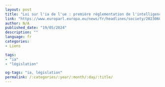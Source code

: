 ```yaml
---
layout: post
title: "Loi sur l'ia de l'ue : première réglementation de l'intelligence artificielle"
link: "https://www.europarl.europa.eu/news/fr/headlines/society/20230601STO93804/loi-sur-l-ia-de-l-ue-premiere-reglementation-de-l-intelligence-artificielle"
author: N/A
published_date: "19/05/2024"
description: ""
language: fr
categories:
- Liens

tags:
- "ia"
- "législation"

og-tags: "ia, législation"
permalink: /:categories/:year/:month/:day/:title/
---
```

